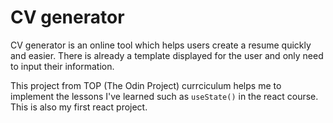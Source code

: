 # CV generator

CV generator is an online tool which helps users create a resume quickly and easier. There is already a template displayed for the user and only need to input their information.


This project from TOP (The Odin Project) currciculum helps me to implement the lessons I've learned such as ```useState()``` in the react course. This is also my first react project.
